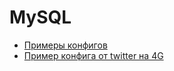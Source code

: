 # MySQL

- [Примеры конфигов](https://bitbucket.org/project-tm/server/src)
- [Пример конфига от twitter на 4G](https://github.com/twitter/mysql/blob/master/support-files/my-innodb-heavy-4G.cnf.sh)
